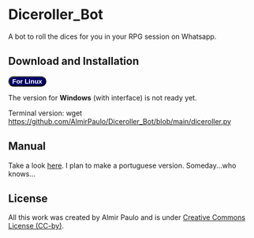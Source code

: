 # Diceroller_Bot
A bot to roll the dices for you in your RPG session on Whatsapp. 

## Download and Installation 

<a href='https://github.com/AlmirPaulo/Diceroller_Bot/blob/main/DicerollerBot.deb' download ><button style="background:#006;color:#fff;font-weight:bold;border-radius:10px;">For Linux</button></a>

The version for **Windows** (with interface) is not ready yet.

Terminal version:
    wget https://github.com/AlmirPaulo/Diceroller_Bot/blob/main/diceroller.py

## Manual

Take a look [here](https://github.com/AlmirPaulo/Diceroller_Bot/blob/main/DicerollerBotManual.md). I plan to make a portuguese version. Someday...who knows...

## License

All this work was created by Almir Paulo and is under [Creative Commons License (CC-by)](https://creativecommons.org/licenses/by/4.0/).